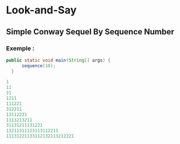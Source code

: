 # Look-and-Say

## Simple Conway Sequel By Sequence Number

### Exemple :

```java
public static void main(String[] args) {
      sequence(10);
  }
  
1
11
21
1211
111221
312211
13112221
1113213211
31131211131221
13211311123113112211
11131221133112132113212221
```
